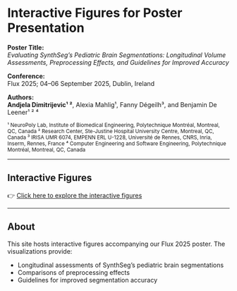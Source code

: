 # Interactive Figures for Poster Presentation  

**Poster Title:**  
*Evaluating SynthSeg’s Pediatric Brain Segmentations: Longitudinal Volume Assessments, Preprocessing Effects, and Guidelines for Improved Accuracy*  

**Conference:**  
Flux 2025; 04–06 September 2025, Dublin, Ireland  

**Authors:**  
**Andjela Dimitrijevic¹ ²**, Alexia Mahlig¹, Fanny Dégeilh³, and Benjamin De Leener¹ ² ⁴  

<sub>
¹ NeuroPoly Lab, Institute of Biomedical Engineering, Polytechnique Montréal, Montreal, QC, Canada  
² Research Center, Ste-Justine Hospital University Centre, Montreal, QC, Canada  
³ IRISA UMR 6074, EMPENN ERL U-1228, Université de Rennes, CNRS, Inria, Inserm, Rennes, France  
⁴ Computer Engineering and Software Engineering, Polytechnique Montréal, Montreal, QC, Canada  
</sub>

---

## Interactive Figures  

👉 [Click here to explore the interactive figures](https://neuropoly.github.io/Flux-SynthSeg-Evaluation/)  

---

## About  

This site hosts interactive figures accompanying our Flux 2025 poster. The visualizations provide:  
- Longitudinal assessments of SynthSeg’s pediatric brain segmentations  
- Comparisons of preprocessing effects  
- Guidelines for improved segmentation accuracy  

